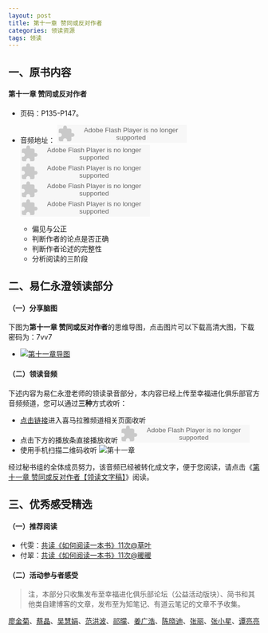 ```yaml
---
layout: post
title: 第十一章 赞同或反对作者
categories: 领读资源
tags: 领读
---
```


## 一、原书内容

#### 第十一章 赞同或反对作者

- 页码：P135-P147。
- 音频地址：
    <object type="application/x-shockwave-flash" id="ximalaya_player" data="http://www.ximalaya.com/swf/sound/orange.swf?id=13454412" width="260" height="36"></object><object type="application/x-shockwave-flash" id="ximalaya_player" data="http://www.ximalaya.com/swf/sound/orange.swf?id=13454411" width="260" height="36"></object><object type="application/x-shockwave-flash" id="ximalaya_player" data="http://www.ximalaya.com/swf/sound/orange.swf?id=13454410" width="260" height="36"></object><object type="application/x-shockwave-flash" id="ximalaya_player" data="http://www.ximalaya.com/swf/sound/orange.swf?id=13454409" width="260" height="36"></object></object><object type="application/x-shockwave-flash" id="ximalaya_player" data="http://www.ximalaya.com/swf/sound/orange.swf?id=13558212" width="260" height="36"></object>

	- 偏见与公正
	- 判断作者的论点是否正确
	- 判断作者论述的完整性
	- 分析阅读的三阶段

## 二、易仁永澄领读部分

#### （一）分享脑图

下图为**第十一章 赞同或反对作者**的思维导图，点击图片可以下载高清大图，下载密码为：7vv7

- [![第十一章导图](http://77fm42.com1.z0.glb.clouddn.com/htrab-nt-s11small.jpg)](http://pan.baidu.com/s/1bpHiOAr)

#### （二）领读音频

下述内容为易仁永澄老师的领读录音部分，本内容已经上传至幸福进化俱乐部官方音频频道，您可以通过**三种**方式收听：

- [点击链接](http://www.ximalaya.com/12605301/sound/13453023)进入喜马拉雅频道相关页面收听
- 点击下方的播放条直接播放收听
	<object type="application/x-shockwave-flash" id="ximalaya_player" data="http://www.ximalaya.com/swf/sound/orange.swf?id=13453023" width="260" height="36"></object>
- 使用手机扫描二维码收听
![第十一章](http://77fm42.com1.z0.glb.clouddn.com/htrab-qr-s11.png)

经过秘书组的全体成员努力，该音频已经被转化成文字，便于您阅读，请点击《[第十一章 赞同或反对作者【领读文字稿】](http://htrab.com/sesson11-text/)》阅读。

## 三、优秀感受精选

#### （一）推荐阅读

- 代雯：[共读《如何阅读一本书》11次@草叶](http://www.jianshu.com/p/4bee7b752317)
- 付翠：[共读《如何阅读一本书》11次@暖暖](http://www.jianshu.com/p/e86860079fd4)

#### （二）活动参与者感受

> 注，本部分只收集发布至幸福进化俱乐部论坛（公益活动版块）、简书和其他类自建博客的文章，发布至为知笔记、有道云笔记的文章不予收集。

[廖金菊](http://www.jianshu.com/p/99c804700574)、[蔡晶](http://www.jianshu.com/p/11edd7e10725)、[吴慧娟](http://www.jianshu.com/p/0978692dabfd)、[范洪波](http://www.jianshu.com/p/6e8652843080?utm_campaign=hugo&utm_medium=reader_share&utm_content=note)、[祁曚](http://www.jianshu.com/p/26ccb98e46f2)、[姜广浩](http://www.jianshu.com/p/babdcd072337)、[陈晓迪](http://www.jianshu.com/p/5622a731fb02)、[张丽](http://note.youdao.com/share/?id=ce7b6a2753e65ccb551f909c36ed1631&type=note)、[张小星](http://fromwiz.com/share/s/10bxJH2YkA3G245_Bc0dRhtl2uQX0d1zs4y_2OO9pg3zxs_A)、[谭亮亮](http://www.jianshu.com/p/e9fff5f70cb1)
